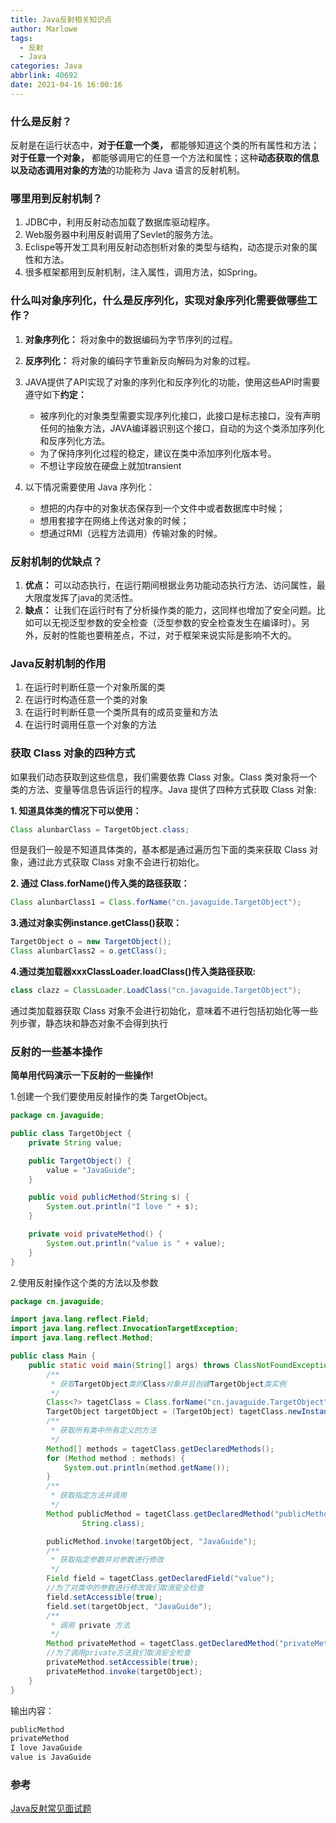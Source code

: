 ```yaml
---
title: Java反射相关知识点
author: Marlowe
tags:
  - 反射
  - Java
categories: Java
abbrlink: 40692
date: 2021-04-16 16:00:16
---
```


<!--more-->

### 什么是反射？
反射是在运行状态中，**对于任意一个类，** 都能够知道这个类的所有属性和方法；**对于任意一个对象，** 都能够调用它的任意一个方法和属性；这种**动态获取的信息以及动态调用对象的方法**的功能称为 Java 语言的反射机制。
### 哪里用到反射机制？

1. JDBC中，利用反射动态加载了数据库驱动程序。
2. Web服务器中利用反射调用了Sevlet的服务方法。
3. Eclispe等开发工具利用反射动态刨析对象的类型与结构，动态提示对象的属性和方法。
4. 很多框架都用到反射机制，注入属性，调用方法，如Spring。

### 什么叫对象序列化，什么是反序列化，实现对象序列化需要做哪些工作？

1. **对象序列化：** 将对象中的数据编码为字节序列的过程。
2. **反序列化：** 将对象的编码字节重新反向解码为对象的过程。
3. JAVA提供了API实现了对象的序列化和反序列化的功能，使用这些API时需要遵守如下**约定：**
   * 被序列化的对象类型需要实现序列化接口，此接口是标志接口，没有声明任何的抽象方法，JAVA编译器识别这个接口，自动的为这个类添加序列化和反序列化方法。
   * 为了保持序列化过程的稳定，建议在类中添加序列化版本号。
   * 不想让字段放在硬盘上就加transient

4. 以下情况需要使用 Java 序列化：
   * 想把的内存中的对象状态保存到一个文件中或者数据库中时候；
   * 想用套接字在网络上传送对象的时候；
   * 想通过RMI（远程方法调用）传输对象的时候。
### 反射机制的优缺点？

1. **优点：** 可以动态执行，在运行期间根据业务功能动态执行方法、访问属性，最大限度发挥了java的灵活性。
2. **缺点：** 让我们在运行时有了分析操作类的能力，这同样也增加了安全问题。比如可以无视泛型参数的安全检查（泛型参数的安全检查发生在编译时）。另外，反射的性能也要稍差点，不过，对于框架来说实际是影响不大的。

### Java反射机制的作用
1. 在运行时判断任意一个对象所属的类
2. 在运行时构造任意一个类的对象
3. 在运行时判断任意一个类所具有的成员变量和方法
4. 在运行时调用任意一个对象的方法

### 获取 Class 对象的四种方式
如果我们动态获取到这些信息，我们需要依靠 Class 对象。Class 类对象将一个类的方法、变量等信息告诉运行的程序。Java 提供了四种方式获取 Class 对象:

**1. 知道具体类的情况下可以使用：**
```java
Class alunbarClass = TargetObject.class;
```
但是我们一般是不知道具体类的，基本都是通过遍历包下面的类来获取 Class 对象，通过此方式获取 Class 对象不会进行初始化。


**2. 通过 Class.forName()传入类的路径获取：**
```java
Class alunbarClass1 = Class.forName("cn.javaguide.TargetObject");
```

**3.通过对象实例instance.getClass()获取：**

```java
TargetObject o = new TargetObject();
Class alunbarClass2 = o.getClass();
```
**4.通过类加载器xxxClassLoader.loadClass()传入类路径获取:**

```java
class clazz = ClassLoader.LoadClass("cn.javaguide.TargetObject");
```
通过类加载器获取 Class 对象不会进行初始化，意味着不进行包括初始化等一些列步骤，静态块和静态对象不会得到执行


### 反射的一些基本操作

**简单用代码演示一下反射的一些操作!**

1.创建一个我们要使用反射操作的类 TargetObject。

```java
package cn.javaguide;

public class TargetObject {
    private String value;

    public TargetObject() {
        value = "JavaGuide";
    }

    public void publicMethod(String s) {
        System.out.println("I love " + s);
    }

    private void privateMethod() {
        System.out.println("value is " + value);
    }
}
```
2.使用反射操作这个类的方法以及参数

```java
package cn.javaguide;

import java.lang.reflect.Field;
import java.lang.reflect.InvocationTargetException;
import java.lang.reflect.Method;

public class Main {
    public static void main(String[] args) throws ClassNotFoundException, NoSuchMethodException, IllegalAccessException, InstantiationException, InvocationTargetException, NoSuchFieldException {
        /**
         * 获取TargetObject类的Class对象并且创建TargetObject类实例
         */
        Class<?> tagetClass = Class.forName("cn.javaguide.TargetObject");
        TargetObject targetObject = (TargetObject) tagetClass.newInstance();
        /**
         * 获取所有类中所有定义的方法
         */
        Method[] methods = tagetClass.getDeclaredMethods();
        for (Method method : methods) {
            System.out.println(method.getName());
        }
        /**
         * 获取指定方法并调用
         */
        Method publicMethod = tagetClass.getDeclaredMethod("publicMethod",
                String.class);

        publicMethod.invoke(targetObject, "JavaGuide");
        /**
         * 获取指定参数并对参数进行修改
         */
        Field field = tagetClass.getDeclaredField("value");
        //为了对类中的参数进行修改我们取消安全检查
        field.setAccessible(true);
        field.set(targetObject, "JavaGuide");
        /**
         * 调用 private 方法
         */
        Method privateMethod = tagetClass.getDeclaredMethod("privateMethod");
        //为了调用private方法我们取消安全检查
        privateMethod.setAccessible(true);
        privateMethod.invoke(targetObject);
    }
}
```
输出内容：

```java
publicMethod
privateMethod
I love JavaGuide
value is JavaGuide
```



### 参考
[Java反射常见面试题](https://blog.csdn.net/qq_37875585/article/details/89340495)
